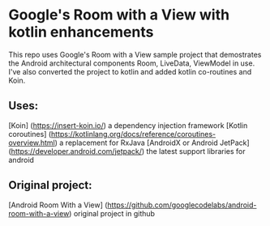 Google's Room with a View with kotlin enhancements
==================================================

This repo uses Google's Room with a View sample project that demostrates the Android architectural components Room, LiveData, ViewModel in use.  I've also converted the project to kotlin and added kotlin co-routines and Koin.

Uses:
-----

[Koin] (https://insert-koin.io/) a dependency injection framework
[Kotlin coroutines] (https://kotlinlang.org/docs/reference/coroutines-overview.html) a replacement for RxJava
[AndroidX or Android JetPack] (https://developer.android.com/jetpack/) the latest support libraries for android

Original project:
-----------------

[Android Room With a View] (https://github.com/googlecodelabs/android-room-with-a-view) original project in github
